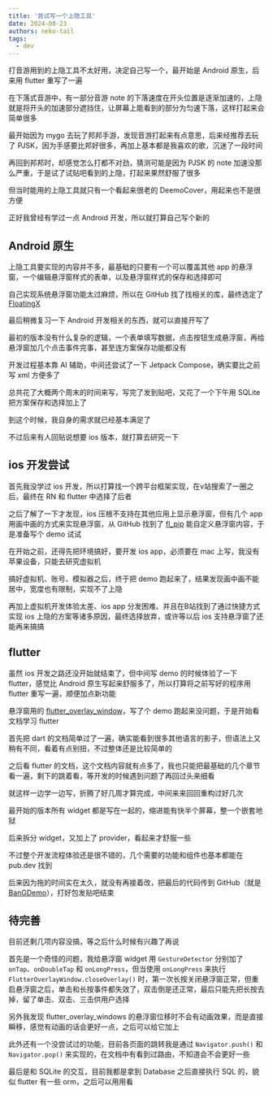 ```yaml
---
title: '尝试写一个上隐工具'
date: 2024-08-23
authors: neko-tail
tags: 
  - dev
---
```


打音游用到的上隐工具不太好用，决定自己写一个，最开始是 Android 原生，后来用 flutter 重写了一遍

<!-- truncate -->

在下落式音游中，有一部分音游 note 的下落速度在开头位置是逐渐加速的，上隐就是将开头的加速部分遮挡住，让屏幕上能看到的部分为匀速下落，这样打起来会简单很多

最开始因为 mygo 去玩了邦邦手游，发现音游打起来有点意思，后来经推荐去玩了 PJSK，因为手感要比邦好很多，再加上基本都是我喜欢的歌，沉迷了一段时间

再回到邦邦时，却感觉怎么打都不对劲，猜测可能是因为 PJSK 的 note 加速没那么严重，于是试了试贴吧看到的上隐，打起来果然舒服了很多

但当时能用的上隐工具就只有一个看起来很老的 DeemoCover，用起来也不是很方便

正好我曾经有学过一点 Android 开发，所以就打算自己写个新的

## Android 原生

上隐工具要实现的内容并不多，最基础的只要有一个可以覆盖其他 app 的悬浮窗，一个编辑悬浮窗样式的表单，以及悬浮窗样式的保存和选择即可

自己实现系统悬浮窗功能太过麻烦，所以在 GitHub 找了找相关的库，最终选定了 [FloatingX](https://github.com/Petterpx/FloatingX)

最后稍微复习一下 Android 开发相关的东西，就可以直接开写了

最初的版本没有什么复杂的逻辑，一个表单填写数据，点击按钮生成悬浮窗，再给悬浮窗加几个点击事件完事，甚至连方案保存功能都没有

开发过程基本靠 AI 辅助，中间还尝试了一下 Jetpack Compose，确实要比之前写 xml 方便多了

总共花了大概两个周末的时间来写，写完了发到贴吧，又花了一个下午用 SQLite 把方案保存和选择加上了

到这个时候，我自身的需求就已经基本满足了

不过后来有人回贴说想要 ios 版本，就打算去研究一下

## ios 开发尝试

首先我没学过 ios 开发，所以打算找一个跨平台框架实现，在v站搜索了一圈之后，最终在 RN 和 flutter 中选择了后者

之后了解了一下才发现，ios 压根不支持在其他应用上显示悬浮窗，但有几个 app 用画中画的方式来实现悬浮窗，从 GitHub 找到了 [fl_pip](https://github.com/Wayaer/fl_pip) 能自定义悬浮窗内容，于是准备写个 demo 试试

在开始之前，还得先把环境搞好，要开发 ios app，必须要在 mac 上写，我没有苹果设备，只能去研究虚拟机

搞好虚拟机、账号、模拟器之后，终于把 demo 跑起来了，结果发现画中画不能居中，宽度也有限制，实现不了上隐

再加上虚拟机开发体验太差、ios app 分发困难、并且在B站找到了通过快捷方式实现 ios 上隐的方案等诸多原因，最终选择放弃，或许等以后 ios 支持悬浮窗了还能再来搞搞

## flutter

虽然 ios 开发之路还没开始就结束了，但中间写 demo 的时候体验了一下 flutter，感觉比 Android 原生写起来舒服多了，所以打算将之前写好的程序用 flutter 重写一遍，顺便加点新功能

悬浮窗用的 [flutter_overlay_window](https://github.com/X-SLAYER/flutter_overlay_window)，写了个 demo 跑起来没问题，于是开始看文档学习 flutter

首先把 dart 的文档简单过了一遍，确实能看到很多其他语言的影子，但语法上又稍有不同，看着有点别扭，不过整体还是比较简单的

之后看 flutter 的文档，这个文档内容就有点多了，我也只能把最基础的几个章节看一遍，剩下的跳着看，等开发的时候遇到问题了再回过头来细看

就这样一边学一边写，折腾了好几周才算完成，中间来来回回重构过好几次

最开始的版本所有 widget 都是写在一起的，缩进能有快半个屏幕，整一个嵌套地狱

后来拆分 widget，又加上了 provider，看起来才舒服一些

不过整个开发流程体验还是很不错的，几个需要的功能和组件也基本都能在 pub.dev 找到

后来因为拖的时间实在太久，就没有再接着改，把最后的代码传到 GitHub（就是 [BanGDemo](https://github.com/neko-tail/BanGDemo)），打好包发贴吧结束

## 待完善

目前还剩几项内容没搞，等之后什么时候有兴趣了再说

首先是一个奇怪的问题，我给悬浮窗 widget 用 `GestureDetector` 分别加了 `onTap`、`onDoubleTap` 和 `onLongPress`，但当使用 `onLongPress` 来执行 `FlutterOverlayWindow.closeOverlay()` 时，第一次长按关闭悬浮窗正常，但重启悬浮窗之后，单击和长按事件都失效了，双击倒是还正常，最后只能先把长按去掉，留了单击、双击、三击供用户选择

另外我发现 flutter_overlay_windows 的悬浮窗位移时不会有动画效果，而是直接瞬移，感觉有动画的话会更好一点，之后可以给它加上

此外还有一个没尝试过的功能，目前各页面的跳转我是通过 `Navigator.push()` 和 `Navigator.pop()` 来实现的，在文档中有看到过路由，不知道会不会更好一些

最后是和 SQLite 的交互，目前我都是拿到 Database 之后直接执行 SQL 的，貌似 flutter 有一些 orm，之后可以用用看
